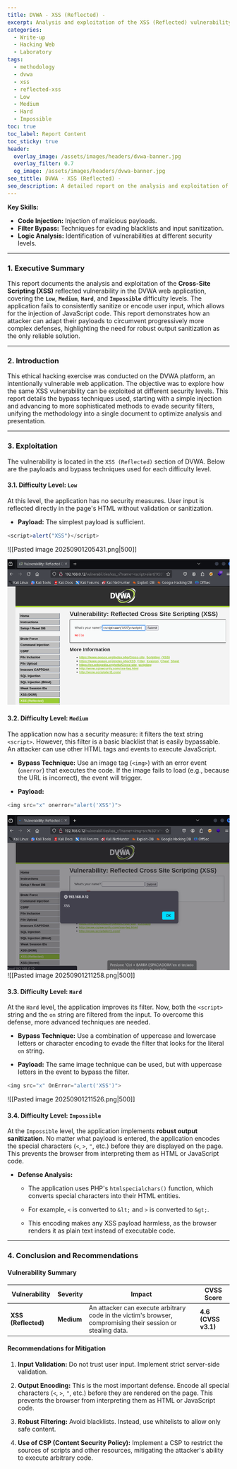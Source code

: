 ```yaml
---
title: DVWA - XSS (Reflected) -
excerpt: Analysis and exploitation of the XSS (Reflected) vulnerability on DVWA's diferent difficulty level.
categories:
  - Write-up
  - Hacking Web
  - Laboratory
tags:
  - methodology
  - dvwa
  - xss
  - reflected-xss
  - Low
  - Medium
  - Hard
  - Impossible
toc: true
toc_label: Report Content
toc_sticky: true
header:
  overlay_image: /assets/images/headers/dvwa-banner.jpg
  overlay_filter: 0.7
  og_image: /assets/images/headers/dvwa-banner.jpg
seo_tittle: DVWA - XSS (Reflected) -
seo_description: A detailed report on the analysis and exploitation of the XSS (Reflected) vulnerability in the DVWA lab, focusing on code injection and cookie theft.
---
```

**Key Skills:**
- **Code Injection:** Injection of malicious payloads.    
- **Filter Bypass:** Techniques for evading blacklists and input sanitization.    
- **Logic Analysis:** Identification of vulnerabilities at different security levels. 

---
### 1. Executive Summary

This report documents the analysis and exploitation of the **Cross-Site Scripting (XSS)** reflected vulnerability in the DVWA web application, covering the **`Low`**, **`Medium`**, **`Hard`**, and **`Impossible`** difficulty levels. The application fails to consistently sanitize or encode user input, which allows for the injection of JavaScript code. This report demonstrates how an attacker can adapt their payloads to circumvent progressively more complex defenses, highlighting the need for robust output sanitization as the only reliable solution.

---

### 2. Introduction

This ethical hacking exercise was conducted on the DVWA platform, an intentionally vulnerable web application. The objective was to explore how the same XSS vulnerability can be exploited at different security levels. This report details the bypass techniques used, starting with a simple injection and advancing to more sophisticated methods to evade security filters, unifying the methodology into a single document to optimize analysis and presentation.

---

### 3. Exploitation

The vulnerability is located in the `XSS (Reflected)` section of DVWA. Below are the payloads and bypass techniques used for each difficulty level.

#### 3.1. Difficulty Level: `Low`
At this level, the application has no security measures. User input is reflected directly in the page's HTML without validation or sanitization.
- **Payload:** The simplest payload is sufficient.
    

```js
<script>alert("XSS")</script>
```

 ![[Pasted image 20250901205431.png|500]]    


![XSS Alert Low](/assets/images/posts/DVWA/xss-js-low.png)

#### 3.2. Difficulty Level: `Medium`

The application now has a security measure: it filters the text string `<script>`. However, this filter is a basic blacklist that is easily bypassable. An attacker can use other HTML tags and events to execute JavaScript.

- **Bypass Technique:** Use an image tag (`<img>`) with an error event (`onerror`) that executes the code. If the image fails to load (e.g., because the URL is incorrect), the event will trigger.
    
- **Payload:**
    


```js
<img src="x" onerror="alert('XSS')">
```
![XSS Alert Medium](/assets/images/posts/DVWA/xss-js-medium.png)
![[Pasted image 20250901211258.png|500]]
#### 3.3. Difficulty Level: `Hard`

At the `Hard` level, the application improves its filter. Now, both the `<script>` string and the `on` string are filtered from the input. To overcome this defense, more advanced techniques are needed.

- **Bypass Technique:** Use a combination of uppercase and lowercase letters or character encoding to evade the filter that looks for the literal `on` string.
    
- **Payload:** The same image technique can be used, but with uppercase letters in the event to bypass the filter.
    


```js
<img src="x" OnError="alert('XSS')">
```

![[Pasted image 20250901211526.png|500]]

#### 3.4. Difficulty Level: `Impossible`

At the `Impossible` level, the application implements **robust output sanitization**. No matter what payload is entered, the application encodes the special characters (`<`, `>`, `"`, etc.) before they are displayed on the page. This prevents the browser from interpreting them as HTML or JavaScript code.

- **Defense Analysis:**
    
    - The application uses PHP's `htmlspecialchars()` function, which converts special characters into their HTML entities.
        
    - For example, `<` is converted to `&lt;` and `>` is converted to `&gt;`.
        
    - This encoding makes any XSS payload harmless, as the browser renders it as plain text instead of executable code.
        

---

### 4. Conclusion and Recommendations

#### Vulnerability Summary

|Vulnerability|Severity|Impact|**CVSS Score**|
|---|---|---|---|
|**XSS (Reflected)**|**Medium**|An attacker can execute arbitrary code in the victim's browser, compromising their session or stealing data.|**4.6 (CVSS v3.1)**|


#### Recommendations for Mitigation

1. **Input Validation:** Do not trust user input. Implement strict server-side validation.
    
2. **Output Encoding:** This is the most important defense. Encode all special characters (`<`, `>`, `"`, etc.) before they are rendered on the page. This prevents the browser from interpreting them as HTML or JavaScript code.
    
3. **Robust Filtering:** Avoid blacklists. Instead, use whitelists to allow only safe content.
    
4. **Use of CSP (Content Security Policy):** Implement a CSP to restrict the sources of scripts and other resources, mitigating the attacker's ability to execute arbitrary code.